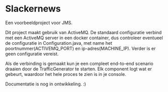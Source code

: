 # Slackernews

Een voorbeeldproject voor JMS.

Dit project maakt gebruik van ActiveMQ.
De standaard configuratie verbind met een ActiveMQ server in een docker container,
dus controleer eventueel de configuratie in Configuration.java, met name het poortnummer(ACTIVEMQ_PORT) en ip-adres(MACHINE_IP).
Verder is er geen configuratie vereist.

Als de verbinding is gemaakt kun je een compleet end-to-end scenario draaien door de TrafficGenerator te starten. Elk component logt wat er gebeurt, waardoor het hele proces te zien is in je console.




Documentatie is nog in ontwikkeling. :)